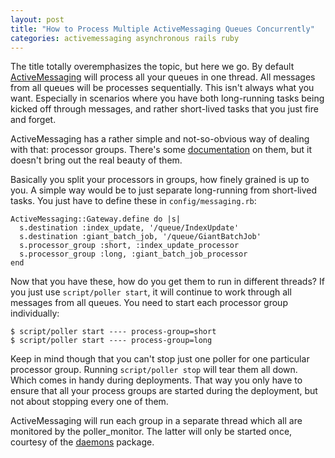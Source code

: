 ```yaml
---
layout: post
title: "How to Process Multiple ActiveMessaging Queues Concurrently"
categories: activemessaging asynchronous rails ruby
---
```

The title totally overemphasizes the topic, but here we go. By default [ActiveMessaging](http://code.google.com/p/activemessaging/) will process all your queues in one thread. All messages from all queues will be processes sequentially. This isn't always what you want. Especially in scenarios where you have both long-running tasks being kicked off through messages, and rather short-lived tasks that you just fire and forget.

ActiveMessaging has a rather simple and not-so-obvious way of dealing with that: processor groups. There's some [documentation](http://code.google.com/p/activemessaging/wiki/Configuration) on them, but it doesn't bring out the real beauty of them.

Basically you split your processors in groups, how finely grained is up to you. A simple way would be to just separate long-running from short-lived tasks. You just have to define these in `config/messaging.rb`:

    ActiveMessaging::Gateway.define do |s|
      s.destination :index_update, '/queue/IndexUpdate'
      s.destination :giant_batch_job, '/queue/GiantBatchJob'
      s.processor_group :short, :index_update_processor
      s.processor_group :long, :giant_batch_job_processor
    end

Now that you have these, how do you get them to run in different threads? If you just use `script/poller start`, it will continue to work through all messages from all queues. You need to start each processor group individually:

    $ script/poller start ---- process-group=short
    $ script/poller start ---- process-group=long

Keep in mind though that you can't stop just one poller for one particular processor group. Running `script/poller stop` will tear them all down. Which comes in handy during deployments. That way you only have to ensure that all your process groups are started during the deployment, but not about stopping every one of them.

ActiveMessaging will run each group in a separate thread which all are monitored by the poller_monitor. The latter will only be started once, courtesy of the [daemons](http://daemons.rubyforge.org/) package.